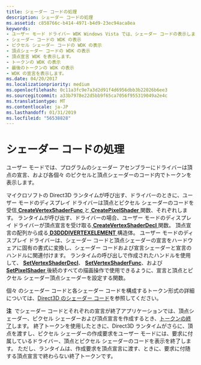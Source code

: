 ```yaml
---
title: シェーダー コードの処理
description: シェーダー コードの処理
ms.assetid: c858766c-b414-4971-b4d9-23ec94aca8ea
keywords:
- ユーザー モード ドライバー WDK Windows Vista では、シェーダー コードの表示します。
- シェーダー コードの WDK の表示
- ピクセル シェーダー コードの WDK の表示
- 頂点シェーダー コードの WDK の表示
- 頂点宣言 WDK を表示します。
- トークンの WDK の表示
- 最後のトークンの WDK の表示
- WDK の宣言を表示します。
ms.date: 04/20/2017
ms.localizationpriority: medium
ms.openlocfilehash: 0c11a3fc9e7a3d2d91f4d6956dbb3b22026b6ee3
ms.sourcegitcommit: a33b7978e22d5bb9f65ca7056f955319049a2e4c
ms.translationtype: MT
ms.contentlocale: ja-JP
ms.lasthandoff: 01/31/2019
ms.locfileid: "56538828"
---
```

# <a name="processing-shader-codes"></a>シェーダー コードの処理


ユーザー モードでは、プログラムのシェーダー アセンブラーにドライバーは頂点の宣言、および各個々 のピクセルと頂点シェーダーのコード内でトークンを表示します。

マイクロソフトの Direct3D ランタイムが呼び出す、ドライバーのときに、ユーザー モードのディスプレイ ドライバーは頂点とピクセル シェーダーのコードを受信[ **CreateVertexShaderFunc** ](https://msdn.microsoft.com/library/windows/hardware/ff540717)と[ **CreatePixelShader** ](https://msdn.microsoft.com/library/windows/hardware/ff540668)関数、それぞれします。 ランタイムが呼び出す、ドライバーの場合、ユーザー モードのディスプレイ ドライバーが頂点宣言を受け取る[ **CreateVertexShaderDecl** ](https://msdn.microsoft.com/library/windows/hardware/ff540714)関数。 頂点宣言の配列から成る[ **D3DDDIVERTEXELEMENT** ](https://msdn.microsoft.com/library/windows/hardware/ff544344)構造体。 ユーザー モードのディスプレイ ドライバーは、シェーダー コードと頂点シェーダーの宣言をハードウェアに固有の書式に変換し、シェーダー コードおよび宣言シェーダーと宣言のハンドルに関連付けます。 ランタイムの呼び出しで作成されたハンドルを使用して、 [ **SetVertexShaderDecl**](https://msdn.microsoft.com/library/windows/hardware/ff569692)、 [ **SetVertexShaderFunc**](https://msdn.microsoft.com/library/windows/hardware/ff569693)、および[**SetPixelShader** ](https://msdn.microsoft.com/library/windows/hardware/ff569543)後続のすべての描画操作で使用できるように、宣言と頂点とピクセル シェーダー頂点シェーダーを設定する関数。

個々 のシェーダー コードと各シェーダー コードを構成するトークン形式の詳細については、[Direct3D のシェーダー コード](https://msdn.microsoft.com/library/windows/hardware/ff552891)を参照してください。

**注**  でシェーダー コードとそれぞれの宣言が終了アプリケーションでは、頂点シェーダー、ピクセル シェーダーおよび頂点宣言を作成するとき、[トークンの終了](https://msdn.microsoft.com/library/windows/hardware/ff564170)します。 終了トークンを使用したときに、Direct3D ランタイムがさらに、頂点を渡すし、ピクセル シェーダーの作成要求をユーザー モードには、要求に付属しているドライバー、頂点とピクセル シェーダーのコードを表示を終了します。 ただし、ランタイムは、作成要求を頂点宣言に渡す、ときに、要求に付随する頂点宣言で終わらない終了トークンです。

 

 

 





